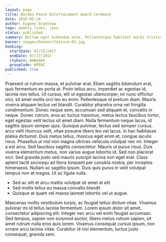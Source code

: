 ```yaml
---
layout: page
title: Warden Peace Entertainment Award Ceremony
date: 2016-05-24
author: Eugene Bradshaw
tags: weekly links, java
status: published
summary: Nullam eget bibendum ante. Pellentesque habitant morbi tristique senectus et.
banner: images/banner/leisure-03.jpg
booking:
  startDate: 07/15/2017
  endDate: 07/17/2017
  ctyhocn: AHNGAHX
  groupCode: WPEAC
published: true
---
```

Praesent ut rutrum massa, et pulvinar erat. Etiam sagittis bibendum erat, quis fermentum ex porta at. Proin tellus arcu, imperdiet ac egestas id, lacinia non tellus. Ut cursus, elit ut egestas ullamcorper, mi nunc efficitur orci, sit amet mollis orci leo eu enim. Pellentesque id pretium diam. Mauris viverra aliquam lectus vel blandit. Curabitur pharetra urna vel fringilla condimentum. Donec neque sem, accumsan sed aliquam et, convallis in neque. Donec rutrum, eros ac luctus maximus, metus lectus faucibus tortor, eget egestas velit lectus sit amet diam. Nulla fermentum neque lacus, id sagittis ipsum semper quis. Quisque pulvinar, lectus sed semper cursus, arcu velit rhoncus velit, vitae posuere libero leo vel lacus. In hac habitasse platea dictumst. Duis metus tellus, rhoncus eget enim et, congue iaculis risus.
Phasellus ut nisl non magna ultrices vehicula volutpat nec mi. Integer a est arcu. Sed faucibus sagittis consectetur. Mauris ut purus risus. Duis viverra elementum metus, non varius augue lobortis id. Sed non placerat orci. Sed gravida justo sed mauris suscipit lacinia non eget erat. Class aptent taciti sociosqu ad litora torquent per conubia nostra, per inceptos himenaeos. Nullam ac sagittis ipsum. Duis quis purus in velit volutpat tempus non at magna. Ut ac ligula nulla.

* Sed ac elit et arcu mattis volutpat sit amet at elit
* Sed mollis tellus eu massa convallis blandit
* Quisque at quam vel massa laoreet lobortis vel ut augue.

Maecenas mollis vestibulum turpis, ac feugiat tellus dictum vitae. Vivamus pulvinar mi id tellus lacinia fermentum. Lorem ipsum dolor sit amet, consectetur adipiscing elit. Integer nec arcu vel enim feugiat accumsan. Sed tempus, sapien non euismod auctor, libero metus rutrum sapien, sit amet rutrum nulla eros quis lorem. Vivamus consequat cursus ipsum, non ornare arcu lacinia vitae. Curabitur id nisl elementum, luctus justo consequat, gravida sem.
